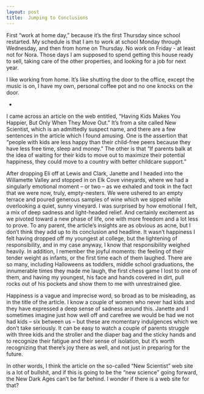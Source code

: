 ```yaml
---
layout: post
title:  Jumping to Conclusions
---
```

First “work at home day,” because it’s the first Thursday since school restarted. My schedule is that I am to work at school Monday through Wednesday, and then from home on Thursday. No work on Friday - at least not for Nora. Those days I am supposed to spend getting this house ready to sell, taking care of the other properties, and looking for a job for next year. 

I like working from home. It’s like shutting the door to the office, except the music is on, I have my own, personal coffee pot and no one knocks on the door. 

+

I came across an article on the web entitled, “Having Kids Makes You Happier, But Only When They Move Out.” It’s from a site called New Scientist, which is an admittedly suspect name, and there are a few sentences in the article which I found amusing. One is the assertion that “people with kids are less happy than their child-free peers because they have less free time, sleep and money.” The other is that “If parents balk at the idea of waiting for their kids to move out to maximize their potential happiness, they could move to a country with better childcare support.”

After dropping Eli off at Lewis and Clark, Janette and I headed into the Willamette Valley and stopped in on Elk Cove vineyards, where we had a singularly emotional moment – or two – as we exhaled and took in the fact that we were now, truly, empty-nesters. We were ushered to an empty terrace and poured generous samples of wine which we sipped while overlooking a quiet, sunny vineyard. I was surprised by how emotional I felt, a mix of deep sadness and light-headed relief. And certainly excitement as we pivoted toward a new phase of life, one with more freedom and a lot less to prove. To any parent, the article’s insights are as obvious as acne, but I don’t think they add up to its conclusion and headline. It wasn’t happiness I felt having dropped off my youngest at college, but the lightening of responsibility, and in my case anyway, I know that responsibility weighed heavily. In addition, I remember the joyful moments: the feeling of their tender weight as infants, or the first time each of them laughed. There are so many, including Halloweens as toddlers, middle school graduations, the innumerable times they made me laugh, the first chess game I lost to one of them, and having my youngest, his face and hands covered in dirt, pull rocks out of his pockets and show them to me with unrestrained glee. 

Happiness is a vague and imprecise word, so broad as to be misleading, as in the title of the article. I know a couple of women who never had kids and they have expressed a deep sense of sadness around this. Janette and I sometimes imagine just how well off and carefree we would be had we not had kids – six between us – but these are momentary indulgences which we don’t take seriously. It can be easy to watch a couple of parents struggle with three kids and the stroller and the diaper bag and the sticky hands and to recognize their fatigue and their sense of isolation, but it’s worth recognizing that there’s joy there as well, and not just in preparing for the future. 

In other words, I think the article on the so-called “New Scientist” web site is a lot of bullshit, and if this is going to be the “new science” going forward, the New Dark Ages can’t be far behind. I wonder if there is a web site for that?
